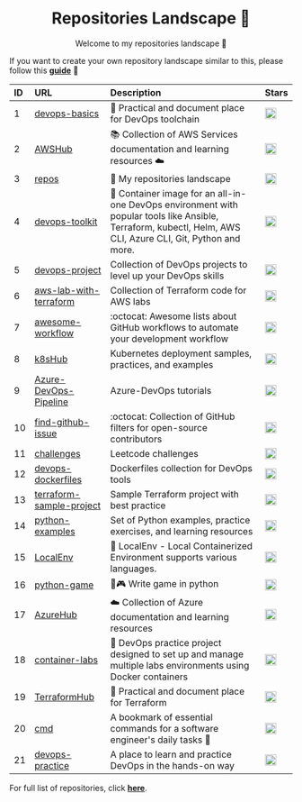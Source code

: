 <h1 align="center">Repositories Landscape 💎</h1>
<p align="center">Welcome to my repositories landscape 👋</p>

If you want to create your own repository landscape similar to this, please follow this [**guide**](./create-repo-landscape.md) 📖


| ID  | URL          | Description                                            | Stars  |
| :-- | :--------------- | :--------------------------------------------- | :------ |
| 1 | <a href="https://github.com/tungbq/devops-basics">devops-basics</a> | 🚀 Practical and document place for DevOps toolchain | <a href="https://github.com/tungbq/devops-basics/stargazers"><img alt="GitHub Repo stars" src="https://img.shields.io/github/stars/tungbq/devops-basics?style=flat" height="20"/></a> |
| 2 | <a href="https://github.com/tungbq/AWSHub">AWSHub</a> | 📚 Collection of AWS Services documentation and learning resources ☁️ | <a href="https://github.com/tungbq/AWSHub/stargazers"><img alt="GitHub Repo stars" src="https://img.shields.io/github/stars/tungbq/AWSHub?style=flat" height="20"/></a> |
| 3 | <a href="https://github.com/tungbq/repos">repos</a> | 🚀 My repositories landscape | <a href="https://github.com/tungbq/repos/stargazers"><img alt="GitHub Repo stars" src="https://img.shields.io/github/stars/tungbq/repos?style=flat" height="20"/></a> |
| 4 | <a href="https://github.com/tungbq/devops-toolkit">devops-toolkit</a> | 🐳 Container image for an all-in-one DevOps environment with popular tools like Ansible, Terraform, kubectl, Helm, AWS CLI, Azure CLI, Git, Python and more. | <a href="https://github.com/tungbq/devops-toolkit/stargazers"><img alt="GitHub Repo stars" src="https://img.shields.io/github/stars/tungbq/devops-toolkit?style=flat" height="20"/></a> |
| 5 | <a href="https://github.com/tungbq/devops-project">devops-project</a> | Collection of DevOps projects to level up your DevOps skills | <a href="https://github.com/tungbq/devops-project/stargazers"><img alt="GitHub Repo stars" src="https://img.shields.io/github/stars/tungbq/devops-project?style=flat" height="20"/></a> |
| 6 | <a href="https://github.com/tungbq/aws-lab-with-terraform">aws-lab-with-terraform</a> | Collection of Terraform code for AWS labs | <a href="https://github.com/tungbq/aws-lab-with-terraform/stargazers"><img alt="GitHub Repo stars" src="https://img.shields.io/github/stars/tungbq/aws-lab-with-terraform?style=flat" height="20"/></a> |
| 7 | <a href="https://github.com/tungbq/awesome-workflow">awesome-workflow</a> | :octocat: Awesome lists about GitHub workflows to automate your development workflow | <a href="https://github.com/tungbq/awesome-workflow/stargazers"><img alt="GitHub Repo stars" src="https://img.shields.io/github/stars/tungbq/awesome-workflow?style=flat" height="20"/></a> |
| 8 | <a href="https://github.com/tungbq/k8sHub">k8sHub</a> | Kubernetes deployment samples, practices, and examples | <a href="https://github.com/tungbq/k8sHub/stargazers"><img alt="GitHub Repo stars" src="https://img.shields.io/github/stars/tungbq/k8sHub?style=flat" height="20"/></a> |
| 9 | <a href="https://github.com/tungbq/Azure-DevOps-Pipeline">Azure-DevOps-Pipeline</a> | Azure-DevOps tutorials | <a href="https://github.com/tungbq/Azure-DevOps-Pipeline/stargazers"><img alt="GitHub Repo stars" src="https://img.shields.io/github/stars/tungbq/Azure-DevOps-Pipeline?style=flat" height="20"/></a> |
| 10 | <a href="https://github.com/tungbq/find-github-issue">find-github-issue</a> | :octocat: Collection of GitHub filters for open-source contributors | <a href="https://github.com/tungbq/find-github-issue/stargazers"><img alt="GitHub Repo stars" src="https://img.shields.io/github/stars/tungbq/find-github-issue?style=flat" height="20"/></a> |
| 11 | <a href="https://github.com/tungbq/challenges">challenges</a> | Leetcode challenges | <a href="https://github.com/tungbq/challenges/stargazers"><img alt="GitHub Repo stars" src="https://img.shields.io/github/stars/tungbq/challenges?style=flat" height="20"/></a> |
| 12 | <a href="https://github.com/tungbq/devops-dockerfiles">devops-dockerfiles</a> | Dockerfiles collection for DevOps tools | <a href="https://github.com/tungbq/devops-dockerfiles/stargazers"><img alt="GitHub Repo stars" src="https://img.shields.io/github/stars/tungbq/devops-dockerfiles?style=flat" height="20"/></a> |
| 13 | <a href="https://github.com/tungbq/terraform-sample-project">terraform-sample-project</a> | Sample Terraform project with best practice | <a href="https://github.com/tungbq/terraform-sample-project/stargazers"><img alt="GitHub Repo stars" src="https://img.shields.io/github/stars/tungbq/terraform-sample-project?style=flat" height="20"/></a> |
| 14 | <a href="https://github.com/tungbq/python-examples">python-examples</a> | Set of Python examples, practice exercises, and learning resources | <a href="https://github.com/tungbq/python-examples/stargazers"><img alt="GitHub Repo stars" src="https://img.shields.io/github/stars/tungbq/python-examples?style=flat" height="20"/></a> |
| 15 | <a href="https://github.com/tungbq/LocalEnv">LocalEnv</a> | 🐳 LocalEnv - Local Containerized Environment supports various languages. | <a href="https://github.com/tungbq/LocalEnv/stargazers"><img alt="GitHub Repo stars" src="https://img.shields.io/github/stars/tungbq/LocalEnv?style=flat" height="20"/></a> |
| 16 | <a href="https://github.com/tungbq/python-game">python-game</a> | 🐍🎮 Write game in python | <a href="https://github.com/tungbq/python-game/stargazers"><img alt="GitHub Repo stars" src="https://img.shields.io/github/stars/tungbq/python-game?style=flat" height="20"/></a> |
| 17 | <a href="https://github.com/TheDevOpsHub/AzureHub">AzureHub</a> | ☁️ Collection of Azure documentation and learning resources | <a href="https://github.com/TheDevOpsHub/AzureHub/stargazers"><img alt="GitHub Repo stars" src="https://img.shields.io/github/stars/TheDevOpsHub/AzureHub?style=flat" height="20"/></a> |
| 18 | <a href="https://github.com/TheDevOpsHub/container-labs">container-labs</a> | 🐳 DevOps practice project designed to set up and manage multiple labs environments using Docker containers | <a href="https://github.com/TheDevOpsHub/container-labs/stargazers"><img alt="GitHub Repo stars" src="https://img.shields.io/github/stars/TheDevOpsHub/container-labs?style=flat" height="20"/></a> |
| 19 | <a href="https://github.com/TheDevOpsHub/TerraformHub">TerraformHub</a> | 🚀 Practical and document place for Terraform | <a href="https://github.com/TheDevOpsHub/TerraformHub/stargazers"><img alt="GitHub Repo stars" src="https://img.shields.io/github/stars/TheDevOpsHub/TerraformHub?style=flat" height="20"/></a> |
| 20 | <a href="https://github.com/tungbq/cmd">cmd</a> | A bookmark of essential commands for a software engineer's daily tasks :bookmark: | <a href="https://github.com/tungbq/cmd/stargazers"><img alt="GitHub Repo stars" src="https://img.shields.io/github/stars/tungbq/cmd?style=flat" height="20"/></a> |
| 21 | <a href="https://github.com/tungbq/devops-practice">devops-practice</a> | A place to learn and practice DevOps in the hands-on way | <a href="https://github.com/tungbq/devops-practice/stargazers"><img alt="GitHub Repo stars" src="https://img.shields.io/github/stars/tungbq/devops-practice?style=flat" height="20"/></a> |

For full list of repositories, click [**here**](https://github.com/tungbq?tab=repositories&q=&type=&language=&sort=stargazers).
